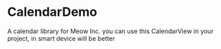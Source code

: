 # CalendarDemo
A calendar library for Meow Inc.
you can use this CalendarView in your project, in smart device will be better
